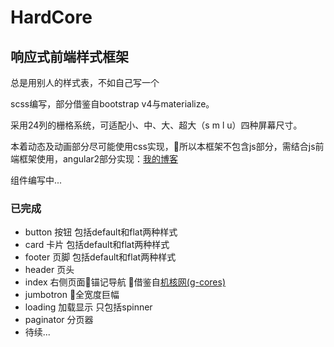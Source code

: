 # HardCore 
## 响应式前端样式框架

总是用别人的样式表，不如自己写一个

scss编写，部分借鉴自bootstrap v4与materialize。

采用24列的栅格系统，可适配小、中、大、超大（s m l u）四种屏幕尺寸。

本着动态及动画部分尽可能使用css实现，所以本框架不包含js部分，需结合js前端框架使用，angular2部分实现：[我的博客](http://zcwsr.com)

组件编写中...

### 已完成

* button 按钮 包括default和flat两种样式
* card 卡片 包括default和flat两种样式
* footer 页脚 包括default和flat两种样式
* header 页头
* index 右侧页面锚记导航 借鉴自[机核网(g-cores)](http://www.g-cores.com/)
* jumbotron 全宽度巨幅
* loading 加载显示 只包括spinner
* paginator 分页器
* 待续...